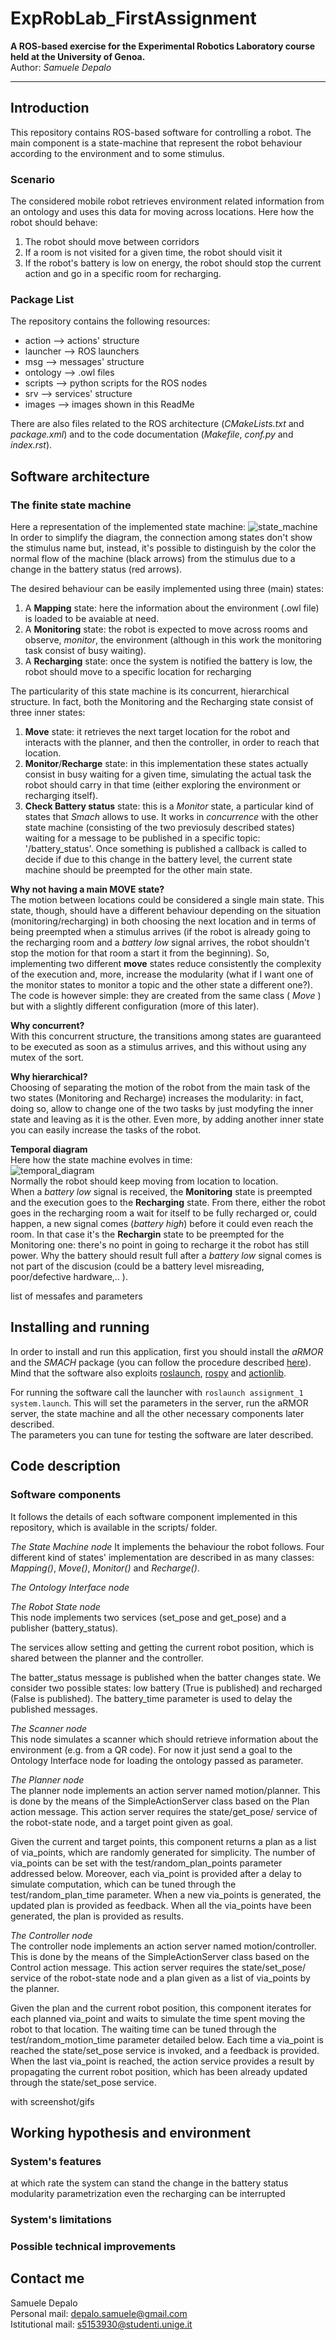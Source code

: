 # ExpRobLab_FirstAssignment

**A ROS-based exercise for the Experimental Robotics Laboratory course held at the University of Genoa.**  
Author: *Samuele Depalo*

---

## Introduction

This repository contains ROS-based software for controlling a robot. The main component is a state-machine that represent the robot behaviour according to the environment and to some stimulus.

### Scenario

The considered mobile robot retrieves environment related information from an ontology and uses this data for moving across locations. 
Here how the robot should behave:
1. The robot should move between corridors
2. If a room is not visited for a given time, the robot should visit it
3. If the robot's battery is low on energy, the robot should stop the current action and go in a specific room for recharging.  

### Package List

The repository contains the following resources:
- action --> actions' structure
- launcher --> ROS launchers
- msg --> messages' structure 
- ontology --> .owl files
- scripts --> python scripts for the ROS nodes
- srv --> services' structure
- images --> images shown in this ReadMe

There are also files related to the ROS architecture (*CMakeLists.txt* and *package.xml*) and to the code documentation (*Makefile*, *conf.py* and *index.rst*).



## Software architecture 



### The finite state machine
Here a representation of the implemented state machine:
![state_machine](images/state_diagram.png)  
In order to simplify the diagram, the connection among states don't show the stimulus name but, instead, it's possible to distinguish by the color the normal flow of the machine (black arrows) from the stimulus due to a change in the battery status (red arrows).  

The desired behaviour can be easily implemented using three (main) states:
1. A **Mapping** state: here the information about the environment (.owl file) is loaded to be avaiable at need.
2. A **Monitoring** state: the robot is expected to move across rooms and observe, *monitor*, the environment (although in this work the monitoring task consist of busy waiting).
3. A **Recharging** state: once the system is notified the battery is low, the robot should move to a specific location for recharging  



The particularity of this state machine is its concurrent, hierarchical structure. In fact, both the Monitoring and the Recharging state consist of three inner states:
1. **Move** state: it retrieves the next target location for the robot and interacts with the planner, and then the controller, in order to reach that location.
2. **Monitor**/**Recharge** state: in this implementation these states actually consist in busy waiting for a given time, simulating the actual task the robot should carry in that time (either exploring the environment or recharging itself).
3. **Check Battery status** state: this is a *Monitor* state, a particular kind of states that *Smach* allows to use. It works in *concurrence* with the other state machine (consisting of the two previosuly described states) waiting for a message to be published in a specific topic: '/battery_status'. Once something is published a callback is called to decide if due to this change in the battery level, the current state machine should be preempted for the other main state.  

**Why not having a main MOVE state?**  
The motion between locations could be considered a single main state. This state, though, should have a different behaviour depending on the situation (monitoring/recharging) in both choosing the next location and in terms of being preempted when a stimulus arrives (if the robot is already going to the recharging room and a *battery low* signal arrives, the robot shouldn't stop the motion for that room a start it from the beginning). So, implementing two different **move** states reduce consistently the complexity of the execution and, more, increase the modularity (what if I want one of the monitor states to monitor a topic and the other state a different one?). The code is however simple: they are created from the same class ( *Move* ) but with a slightly different configuration (more of this later).  

**Why concurrent?**  
With this concurrent structure, the transitions among states are guaranteed to be executed as soon as a stimulus arrives, and this without using any mutex of the sort. 

**Why hierarchical?**  
Choosing of separating the motion of the robot from the main task of the two states (Monitoring and Recharge) increases the modularity: in fact, doing so, allow to change one of the two tasks by just modyfing the inner state and leaving as it is the other. Even more, by adding another inner state you can easily increase the tasks of the robot.

**Temporal diagram**  
Here how the state machine evolves in time:  
![temporal_diagram](images/temporal_diagram.png)  
Normally the robot should keep moving from location to location.  
When a *battery low* signal is received, the **Monitoring** state is preempted and the execution goes to the **Recharging** state. From there, either the robot goes in the recharging room a wait for itself to be fully recharged or, could happen, a new signal comes (*battery high*) before it could even reach the room. In that case it's the **Rechargin** state to be preempted for the Monitoring one: there's no point in going to recharge it the robot has still power. Why the battery should result full after a *battery low* signal comes is not part of the discusion (could be a battery level misreading,  poor/defective hardware,.. ).

list of messafes and parameters

## Installing and running
In order to install and run this application, first you should install the *aRMOR* and the *SMACH* package (you can follow the procedure described [here](https://unigeit.sharepoint.com/sites/106723-ExperimentalRoboticsLaboratory/Class%20Materials/Forms/AllItems.aspx?id=%2Fsites%2F106723%2DExperimentalRoboticsLaboratory%2FClass%20Materials%2FROS%2Dinstallation%2Emd&parent=%2Fsites%2F106723%2DExperimentalRoboticsLaboratory%2FClass%20Materials)). Mind that the software also exploits [roslaunch](http://wiki.ros.org/roslaunch), [rospy](http://wiki.ros.org/rospy) and [actionlib](http://wiki.ros.org/actionlib/DetailedDescription).

For running the software call the launcher with `roslaunch assignment_1 system.launch`. This will set the parameters in the server, run the aRMOR server, the state machine and all the other necessary components later described.  
The parameters you can tune for testing the software are later described.

## Code description

### Software components

It follows the details of each software component implemented in this repository, which is available in the scripts/ folder.

*The State Machine node*
It implements the behaviour the robot follows. Four different kind of states' implementation are described in as many classes: *Mapping()*, *Move()*, *Monitor()* and *Recharge()*.  



*The Ontology Interface node*  

*The Robot State node*   
This node implements two services (set_pose and get_pose) and a publisher (battery_status).

The services allow setting and getting the current robot position, which is shared between the planner and the controller. 

The batter_status message is published when the batter changes state. We consider two possible states: low battery (True is published) and recharged (False is published).
The battery_time parameter is used to delay the published messages.

*The Scanner node*  
This node simulates a scanner which should retrieve information about the environment (e.g. from a QR code). 
For now it just send a goal to the Ontology Interface node for loading the ontology passed as parameter.  

*The Planner node*  
The planner node implements an action server named motion/planner. This is done by the means of the SimpleActionServer class based on the Plan action message. This action server requires the state/get_pose/ service of the robot-state node, and a target point given as goal.

Given the current and target points, this component returns a plan as a list of via_points, which are randomly generated for simplicity. The number of via_points can be set with the test/random_plan_points parameter addressed below. Moreover, each via_point is provided after a delay to simulate computation, which can be tuned through the test/random_plan_time parameter. When a new via_points is generated, the updated plan is provided as feedback. When all the via_points have been generated, the plan is provided as results.

*The Controller node*  
The controller node implements an action server named motion/controller. This is done by the means of the SimpleActionServer class based on the Control action message. This action server requires the state/set_pose/ service of the robot-state node and a plan given as a list of via_points by the planner.

Given the plan and the current robot position, this component iterates for each planned via_point and waits to simulate the time spent moving the robot to that location. The waiting time can be tuned through the test/random_motion_time parameter detailed below. Each time a via_point is reached the state/set_pose service is invoked, and a feedback is provided. When the last via_point is reached, the action service provides a result by propagating the current robot position, which has been already updated through the state/set_pose service.




with screenshot/gifs

## Working hypothesis and environment
### System's features
at which rate the system can stand the change in the battery status
modularity
parametrization
even the recharging can be interrupted
### System's limitations
### Possible technical improvements

## Contact me
Samuele Depalo  
Personal mail: [depalo.samuele@gmail.com](depalo.samuele@gmail.com)  
Istitutional mail: [s5153930@studenti.unige.it](s5153930@studenti.unige.it)
